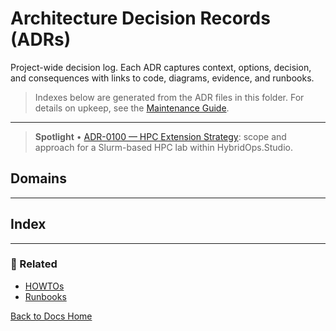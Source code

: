 # Architecture Decision Records (ADRs)

Project-wide decision log. Each ADR captures context, options, decision, and consequences with links to code, diagrams, evidence, and runbooks.

> Indexes below are generated from the ADR files in this folder. For details on upkeep, see the [Maintenance Guide](../maintenance.md#adr-index-generation).

---

> **Spotlight**
> • [ADR-0100 — HPC Extension Strategy](./ADR-0100-HPC-Extension-Strategy-for-HybridOps-Studio.md): scope and approach for a Slurm-based HPC lab within HybridOps.Studio.

## Domains

<!-- ADR:DOMAINS START -->
<!-- Populated by generator -->
<!-- ADR:DOMAINS END -->

---

## Index

<!-- ADR:INDEX START -->
<!-- Populated by generator -->
<!-- ADR:INDEX END -->

---

### 📂 Related
- [HOWTOs](../howto/README.md)
- [Runbooks](../runbooks/README.md)

[Back to Docs Home](../README.md)
